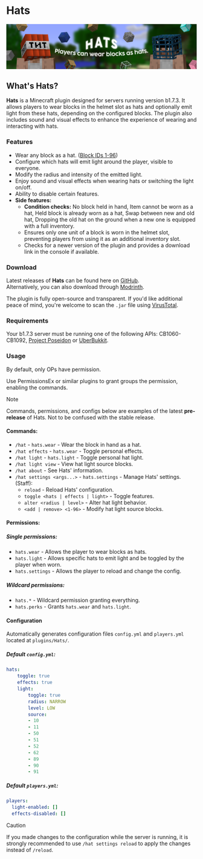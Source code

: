 # Hats
![Hats.png](assets/Hats.png)

## What's Hats?
**Hats** is a Minecraft plugin designed for servers running version b1.7.3.
It allows players to wear blocks in the helmet slot as hats and optionally emit light from these hats, depending on the configured blocks.
The plugin also includes sound and visual effects to enhance the experience of wearing and interacting with hats.

### Features
- Wear any block as a hat. ([Block IDs 1-96](https://raw.githubusercontent.com/AleksandarHaralanov/Hats/refs/heads/master/assets/Items.png))
- Configure which hats will emit light around the player, visible to everyone.
- Modify the radius and intensity of the emitted light.
- Enjoy sound and visual effects when wearing hats or switching the light on/off.
- Ability to disable certain features.
- **Side features:**
  - **Condition checks:** No block held in hand, Item cannot be worn as a hat, Held block is already worn as a hat, Swap between new and old hat, Dropping the old hat on the ground when a new one is equipped with a full inventory.
  - Ensures only one unit of a block is worn in the helmet slot, preventing players from using it as an additional inventory slot.
  - Checks for a newer version of the plugin and provides a download link in the console if available.

### Download
Latest releases of **Hats** can be found here on [GitHub](https://github.com/AleksandarHaralanov/Hats/releases).<br>
Alternatively, you can also download through [Modrinth](https://modrinth.com/plugin/hats-b1.7.3/versions).

The plugin is fully open-source and transparent. If you'd like additional peace of mind, you're welcome to scan the `.jar` file using [VirusTotal](https://www.virustotal.com/gui/home/upload).

### Requirements
Your b1.7.3 server must be running one of the following APIs: CB1060-CB1092, [Project Poseidon](https://github.com/RhysB/Project-Poseidon) or [UberBukkit](https://github.com/Moresteck/Project-Poseidon-Uberbukkit).

### Usage
By default, only OPs have permission.

Use PermissionsEx or similar plugins to grant groups the permission, enabling the commands.

> [!NOTE]
> Commands, permissions, and configs below are examples of the latest **pre-release** of Hats. Not to be confused with the stable release.

#### Commands:
  - `/hat` - `hats.wear` - Wear the block in hand as a hat.
  - `/hat effects` - `hats.wear` - Toggle personal effects.
  - `/hat light` - `hats.light` - Toggle personal hat light.
  - `/hat light view` - View hat light source blocks.
  - `/hat about` - See Hats' information.
  - `/hat settings <args...>` - `hats.settings` - Manage Hats' settings. (Staff):
    - `reload` - Reload Hats' configuration.
    - `toggle <hats | effects | light>` - Toggle features.
    - `alter <radius | level>` - Alter hat light behavior.
    - `<add | remove> <1-96>` - Modify hat light source blocks.

#### Permissions:
##### Single permissions:
  - `hats.wear` - Allows the player to wear blocks as hats.
  - `hats.light` - Allows specific hats to emit light and be toggled by the player when worn.
  - `hats.settings` - Allows the player to reload and change the config.
##### Wildcard permissions:
  - `hats.*` - Wildcard permission granting everything.
  - `hats.perks` - Grants `hats.wear` and `hats.light`.

#### Configuration
Automatically generates configuration files `config.yml` and `players.yml` located at `plugins/Hats/`.

##### Default `config.yml`:
```yaml
hats:
    toggle: true
    effects: true
    light:
        toggle: true
        radius: NARROW
        level: LOW
        source:
        - 10
        - 11
        - 50
        - 51
        - 52
        - 62
        - 89
        - 90
        - 91
```

##### Default `players.yml`:
```yaml
players:
  light-enabled: []
  effects-disabled: []
```
> [!CAUTION]
> If you made changes to the configuration while the server is running, it is strongly recommended to use `/hat settings reload` to apply the changes instead of `/reload`.
